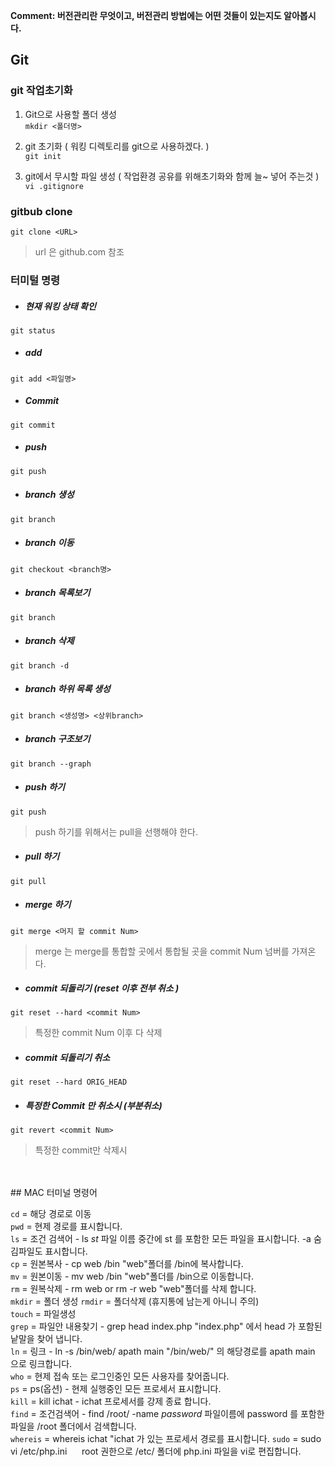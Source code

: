**Comment: 버전관리란 무엇이고, 버전관리 방법에는 어떤 것들이 있는지도 알아봅시다.**


## Git

### git 작업초기화

1. Git으로 사용할 폴더 생성  
`mkdir <폴더명>`

2. git 초기화 ( 워킹 디렉토리를 git으로 사용하겠다. )  
`git init`

3. git에서 무시할 파일 생성 ( 작업환경 공유를 위해초기화와 함께 늘~ 넣어 주는것 )  
`vi .gitignore`


### gitbub clone
`git clone <URL>`
> url 은  github.com 참조


### 터미털 명령

* ##### 현재 워킹 상태 확인
`git status`

* ##### add
`git add <파일명>`

* ##### Commit
`git commit`

* ##### push
`git push`

* ##### branch 생성
`git branch `

* ##### branch 이동
`git checkout <branch명>`

* ##### branch 목록보기
`git branch`

* ##### branch 삭제
`git branch -d`

* ##### branch 하위 목록 생성
`git branch <생성명> <상위branch>`

* ##### branch 구조보기
`git branch --graph`

* ##### push 하기
`git push`
> push 하기를 위해서는  pull을 선행해야 한다.

* ##### pull 하기
`git pull`

* ##### merge 하기  
 `git merge <머지 할 commit Num>`
 > merge 는 merge를 통합할 곳에서 통합될 곳을 commit Num 넘버를 가져온다.

* ##### commit 되돌리기 (reset 이후 전부 취소 )  
`git reset --hard <commit Num>`
> 특정한  commit Num 이후 다 삭제 

* ##### commit 되돌리기 취소   
`git reset --hard ORIG_HEAD`

* ##### 특정한 Commit 만 취소시 (부분취소)  
`git revert <commit Num>`
> 특정한 commit만 삭제시


<br>
<br>
## MAC 터미널 명령어

`cd` = 해당 경로로 이동  
`pwd` = 현제 경로를 표시합니다.  
`ls` = 조건 검색어 - ls *st* 파일 이름 중간에 st 를 포함한 모든 파일을 표시합니다. -a 숨김파일도 표시합니다.  
`cp` = 원본복사 - cp web /bin "web"폴더를 /bin에 복사합니다.  
`mv` = 원본이동 - mv web /bin "web"폴더를 /bin으로 이동합니다.  
`rm` = 원복삭제 - rm web or rm -r web "web"폴더를 삭제 합니다.  
`mkdir` = 폴더 생성
`rmdir` = 폴더삭제 (휴지통에 남는게 아니니 주의)  
`touch` = 파일생성  
`grep` = 파일안 내용찾기 - grep head index.php "index.php" 에서 head 가 포함된 낱말을 찾어 냅니다.  
`ln` = 링크 - ln -s /bin/web/ apath main "/bin/web/" 의 해당경로를 apath main 으로 링크합니다.  
`who` = 현제 접속 또는 로그인중인 모든 사용자를 찾어줍니다.  
`ps` = ps(옵션) - 현제 실행중인 모든 프로세서 표시합니다.  
`kill` = kill ichat - ichat 프로세서를 강제 종료 합니다.  
`find` = 조건검색어 - find /root/ -name *password* 파일이름에 password 를 포함한 파일을 /root 폴더에서 검색합니다.  
`whereis` = whereis ichat "ichat 가 있는 프로세서 경로를 표시합니다.
`sudo` = sudo vi /etc/php.ini      root 권한으로 /etc/ 폴더에 php.ini 파일을 vi로 편집합니다.  
